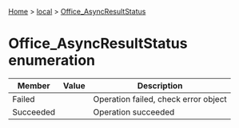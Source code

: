 [Home](./index) &gt; [local](local.md) &gt; [Office\_AsyncResultStatus](local.office_asyncresultstatus.md)

# Office\_AsyncResultStatus enumeration

|  Member | Value | Description |
|  --- | --- | --- |
|  Failed |  | Operation failed, check error object |
|  Succeeded |  | Operation succeeded |

